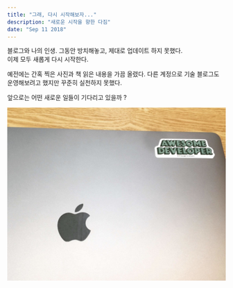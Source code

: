 ```yaml
---
title: "그래, 다시 시작해보자..."
description: "새로운 시작을 향한 다짐"
date: "Sep 11 2018"
---
```


<!-- ![feature image](https://raw.githubusercontent.com/tkhwang/tkhwang-etc/master/img/2020/04/photo-1477951233099-d2c5fbd878ee.jpeg) -->

블로그와 나의 인생. 그동안 방치해놓고, 제대로 업데이트 하지 못했다.<br />
이제 모두 새롭게 다시 시작한다.

예전에는 간혹 찍은 사진과 책 읽은 내용을 가끔 올렸다. 다른 계정으로 기술 블로그도 운영해보려고 했지만 꾸준히 실천하지 못했다.

앞으로는 어떤 새로운 일들이 기다리고 있을까 ?

![img](https://raw.githubusercontent.com/tkhwang/tkhwang-etc/master/img/2018/09/IMG_0398.png)
